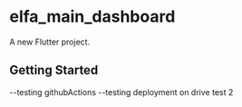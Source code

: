 # elfa_main_dashboard

A new Flutter project.

## Getting Started

--testing githubActions
--testing deployment on drive test 2
